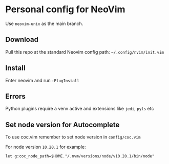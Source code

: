 # Personal config for NeoVim

Use `neovim-unix` as the main branch.

## Download

Pull this repo at the standard Neovim config path: `~/.config/nvim/init.vim`

## Install

Enter neovim and run `:PlugInstall`

## Errors

Python plugins require a venv active and extensions like `jedi`, `pyls` etc

## Set node version for Autocomplete
To use coc.vim remember to set node version in `config/coc.vim`

For node version `10.20.1` for example:

`let g:coc_node_path=$HOME."/.nvm/versions/node/v10.20.1/bin/node"`
